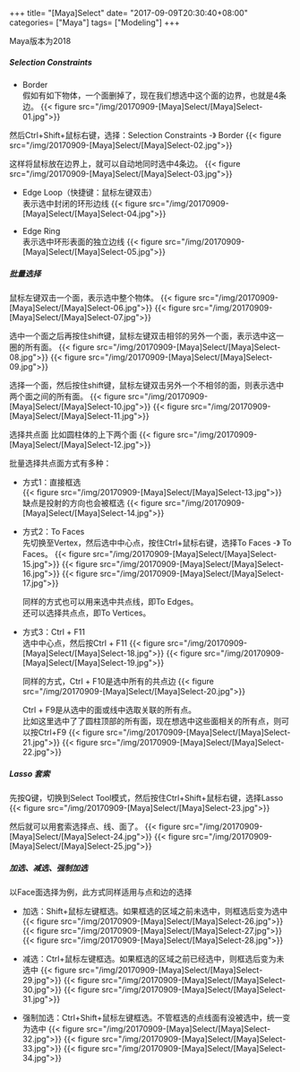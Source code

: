 +++
title= "[Maya]Select"
date= "2017-09-09T20:30:40+08:00"
categories= ["Maya"]
tags= ["Modeling"]
+++

Maya版本为2018

##### Selection Constraints
+ Border  
假如有如下物体，一个面删掉了，现在我们想选中这个面的边界，也就是4条边。
{{< figure src="/img/20170909-[Maya]Select/[Maya]Select-01.jpg">}}

然后Ctrl+Shift+鼠标右键，选择：Selection Constraints -》 Border
{{< figure src="/img/20170909-[Maya]Select/[Maya]Select-02.jpg">}}

这样将鼠标放在边界上，就可以自动地同时选中4条边。
{{< figure src="/img/20170909-[Maya]Select/[Maya]Select-03.jpg">}}

+ Edge Loop（快捷键：鼠标左键双击）  
表示选中封闭的环形边线
{{< figure src="/img/20170909-[Maya]Select/[Maya]Select-04.jpg">}}

+ Edge Ring  
表示选中环形表面的独立边线
{{< figure src="/img/20170909-[Maya]Select/[Maya]Select-05.jpg">}}

##### 批量选择
鼠标左键双击一个面，表示选中整个物体。
{{< figure src="/img/20170909-[Maya]Select/[Maya]Select-06.jpg">}}
{{< figure src="/img/20170909-[Maya]Select/[Maya]Select-07.jpg">}}

选中一个面之后再按住shift键，鼠标左键双击相邻的另外一个面，表示选中这一圈的所有面。
{{< figure src="/img/20170909-[Maya]Select/[Maya]Select-08.jpg">}}
{{< figure src="/img/20170909-[Maya]Select/[Maya]Select-09.jpg">}}

选择一个面，然后按住shift键，鼠标左键双击另外一个不相邻的面，则表示选中两个面之间的所有面。
{{< figure src="/img/20170909-[Maya]Select/[Maya]Select-10.jpg">}}
{{< figure src="/img/20170909-[Maya]Select/[Maya]Select-11.jpg">}}

选择共点面
比如圆柱体的上下两个面
{{< figure src="/img/20170909-[Maya]Select/[Maya]Select-12.jpg">}}

批量选择共点面方式有多种：

+ 方式1：直接框选  
    {{< figure src="/img/20170909-[Maya]Select/[Maya]Select-13.jpg">}}
    缺点是投射的方向也会被框选
    {{< figure src="/img/20170909-[Maya]Select/[Maya]Select-14.jpg">}}

+ 方式2：To Faces  
    先切换至Vertex，然后选中中心点，按住Ctrl+鼠标右键，选择To Faces -》 To Faces。
    {{< figure src="/img/20170909-[Maya]Select/[Maya]Select-15.jpg">}}
    {{< figure src="/img/20170909-[Maya]Select/[Maya]Select-16.jpg">}}
    {{< figure src="/img/20170909-[Maya]Select/[Maya]Select-17.jpg">}}


    同样的方式也可以用来选中共点线，即To Edges。  
    还可以选择共点点，即To Vertices。  

+ 方式3：Ctrl + F11  
    选中中心点，然后按Ctrl + F11
    {{< figure src="/img/20170909-[Maya]Select/[Maya]Select-18.jpg">}}
    {{< figure src="/img/20170909-[Maya]Select/[Maya]Select-19.jpg">}}

    同样的方式，Ctrl + F10是选中所有的共点边
    {{< figure src="/img/20170909-[Maya]Select/[Maya]Select-20.jpg">}}

    Ctrl + F9是从选中的面或线中选取关联的所有点。  
    比如这里选中了了圆柱顶部的所有面，现在想选中这些面相关的所有点，则可以按Ctrl+F9
    {{< figure src="/img/20170909-[Maya]Select/[Maya]Select-21.jpg">}}
    {{< figure src="/img/20170909-[Maya]Select/[Maya]Select-22.jpg">}}

##### Lasso 套索
先按Q键，切换到Select Tool模式，然后按住Ctrl+Shift+鼠标右键，选择Lasso
{{< figure src="/img/20170909-[Maya]Select/[Maya]Select-23.jpg">}}

然后就可以用套索选择点、线、面了。
{{< figure src="/img/20170909-[Maya]Select/[Maya]Select-24.jpg">}}
{{< figure src="/img/20170909-[Maya]Select/[Maya]Select-25.jpg">}}

##### 加选、减选、强制加选
以Face面选择为例，此方式同样适用与点和边的选择

+ 加选：Shift+鼠标左键框选。如果框选的区域之前未选中，则框选后变为选中
{{< figure src="/img/20170909-[Maya]Select/[Maya]Select-26.jpg">}}
{{< figure src="/img/20170909-[Maya]Select/[Maya]Select-27.jpg">}}
{{< figure src="/img/20170909-[Maya]Select/[Maya]Select-28.jpg">}}

+ 减选：Ctrl+鼠标左键框选。如果框选的区域之前已经选中，则框选后变为未选中
{{< figure src="/img/20170909-[Maya]Select/[Maya]Select-29.jpg">}}
{{< figure src="/img/20170909-[Maya]Select/[Maya]Select-30.jpg">}}
{{< figure src="/img/20170909-[Maya]Select/[Maya]Select-31.jpg">}}

+ 强制加选：Ctrl+Shift+鼠标左键框选。不管框选的点线面有没被选中，统一变为选中
{{< figure src="/img/20170909-[Maya]Select/[Maya]Select-32.jpg">}}
{{< figure src="/img/20170909-[Maya]Select/[Maya]Select-33.jpg">}}
{{< figure src="/img/20170909-[Maya]Select/[Maya]Select-34.jpg">}}

